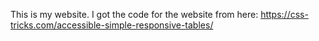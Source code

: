 This is my website. I got the code for the website from here: https://css-tricks.com/accessible-simple-responsive-tables/

